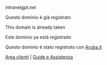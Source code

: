 intranetgpt.net

Questo dominio è già registrato

This domain is already taken

Este dominio ya está registrado

Questo dominio è stato registrato con [Aruba.it](https://www.aruba.it/home.aspx?lang=it-IT)

[Area clienti](https://managehosting.aruba.it/) | [Guide e Assistenza](https://assistenza.aruba.it/home.aspx)